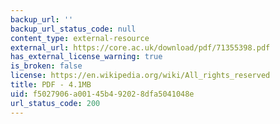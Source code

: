 ```yaml
---
backup_url: ''
backup_url_status_code: null
content_type: external-resource
external_url: https://core.ac.uk/download/pdf/71355398.pdf
has_external_license_warning: true
is_broken: false
license: https://en.wikipedia.org/wiki/All_rights_reserved
title: PDF - 4.1MB
uid: f5027906-a001-45b4-9202-8dfa5041048e
url_status_code: 200
---
```

